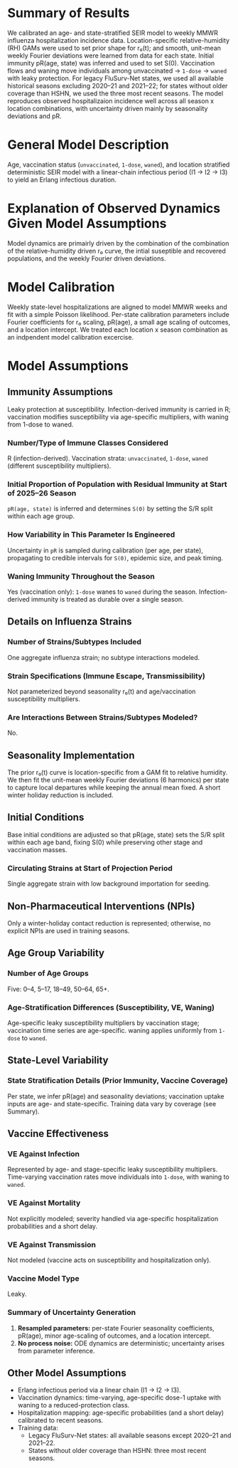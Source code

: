 # Summary of Results
We calibrated an age- and state-stratified SEIR model to weekly MMWR influenza hospitalization incidence data. Location-specific relative-humidity (RH) GAMs were used to set prior shape for r₀(t); and smooth, unit-mean weekly Fourier deviations were learned from data for each state. Initial immunity pR(age, state) was inferred and used to set S(0).  Vaccination flows and waning move individuals among unvaccinated → `1-dose` → `waned` with leaky protection. For legacy FluSurv-Net states, we used all available historical seasons excluding 2020–21 and 2021–22; for states without older coverage than HSHN, we used the three most recent seasons. The model reproduces observed hospitalizaion incidence well across all season x location combinations, with uncertainty driven mainly by seasonality deviations and pR.

# General Model Description
Age, vaccination status (`unvaccinated`, `1-dose`, `waned`), and location stratified deterministic SEIR model with a linear-chain infectious period (I1 → I2 → I3) to yield an Erlang infectious duration. 

# Explanation of Observed Dynamics Given Model Assumptions
Model dynamics are primairly driven by the combination of the combination of the relative-humidity driven r₀ curve, the intial suseptible and recovered populations, and the weekly Fourier driven deviations.   

# Model Calibration
Weekly state-level hospitalizations are aligned to model MMWR weeks and fit with a simple Poisson likelihood. 
Per-state calibration parameters include Fourier coefficients for r₀ scaling, pR(age), a small age scaling of outcomes, and a location intercept.  We treated each location x season combination as an indpendent model calibration excercise.
# Model Assumptions
## Immunity Assumptions
Leaky protection at susceptibility. Infection-derived immunity is carried in R; vaccination modifies susceptibility via
age-specific multipliers, with waning from 1-dose to waned.

### Number/Type of Immune Classes Considered
R (infection-derived). Vaccination strata: `unvaccinated`, `1-dose`, `waned` (different susceptibility multipliers).

### Initial Proportion of Population with Residual Immunity at Start of 2025–26 Season
`pR(age, state)` is inferred and determines `S(0)` by setting the S/R split within each age group.

### How Variability in This Parameter Is Engineered
Uncertainty in `pR` is sampled during calibration (per age, per state), propagating to credible intervals for `S(0)`, epidemic size, and peak timing.

### Waning Immunity Throughout the Season
Yes (vaccination only): `1-dose` wanes to `waned` during the season. Infection-derived immunity is treated as durable over a single season.

## Details on Influenza Strains
### Number of Strains/Subtypes Included
One aggregate influenza strain; no subtype interactions modeled.

### Strain Specifications (Immune Escape, Transmissibility)
Not parameterized beyond seasonality r₀(t) and age/vaccination susceptibility multipliers.

### Are Interactions Between Strains/Subtypes Modeled?
No.

## Seasonality Implementation
The prior r₀(t) curve is location-specific from a GAM fit to relative humidity. We then fit the unit-mean weekly Fourier deviations (6 harmonics) per state to capture local departures while keeping the annual mean fixed. A short winter holiday reduction is included.

## Initial Conditions
Base initial conditions are adjusted so that pR(age, state) sets the S/R split within each age band, fixing S(0) while preserving other stage and vaccination masses.

### Circulating Strains at Start of Projection Period
Single aggregate strain with low background importation for seeding.

## Non-Pharmaceutical Interventions (NPIs)
Only a winter-holiday contact reduction is represented; otherwise, no explicit NPIs are used in training seasons.

## Age Group Variability
### Number of Age Groups
Five: 0–4, 5–17, 18–49, 50–64, 65+.

### Age-Stratification Differences (Susceptibility, VE, Waning)
Age-specific leaky susceptibility multipliers by vaccination stage; vaccination time series are age-specific. 
waning applies uniformly from `1-dose` to `waned`.

## State-Level Variability
### State Stratification Details (Prior Immunity, Vaccine Coverage)
Per state, we infer pR(age) and seasonality deviations; vaccination uptake inputs are age- and state-specific. 
Training data vary by coverage (see Summary).

## Vaccine Effectiveness
### VE Against Infection
Represented by age- and stage-specific leaky susceptibility multipliers. Time-varying vaccination rates move
individuals into `1-dose`, with waning to `waned`.

### VE Against Mortality
Not explicitly modeled; severity handled via age-specific hospitalization probabilities and a short delay.

### VE Against Transmission
Not modeled (vaccine acts on susceptibility and hospitalization only).

### Vaccine Model Type
Leaky.

### Summary of Uncertainty Generation
1. **Resampled parameters:** per-state Fourier seasonality coefficients, pR(age), minor age-scaling of outcomes, and a location intercept.  
3. **No process noise:** ODE dynamics are deterministic; uncertainty arises from parameter inference.

## Other Model Assumptions
- Erlang infectious period via a linear chain (I1 → I2 → I3).  
- Vaccination dynamics: time-varying, age-specific dose-1 uptake with waning to a reduced-protection class.  
- Hospitalization mapping: age-specific probabilities (and a short delay) calibrated to recent seasons.  
- Training data:  
  - Legacy FluSurv-Net states: all available seasons except 2020–21 and 2021–22.  
  - States without older coverage than HSHN: three most recent seasons.  
